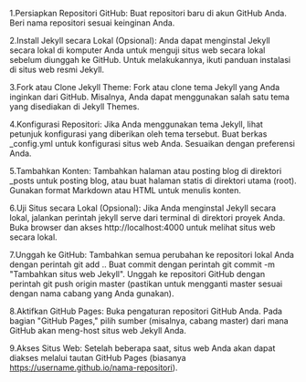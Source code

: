 1.Persiapkan Repositori GitHub:
  Buat repositori baru di akun GitHub Anda.
  Beri nama repositori sesuai keinginan Anda.

2.Install Jekyll secara Lokal (Opsional):
  Anda dapat menginstal Jekyll secara lokal di komputer Anda untuk menguji situs web secara lokal sebelum diunggah ke GitHub.
  Untuk melakukannya, ikuti panduan instalasi di situs web resmi Jekyll.

3.Fork atau Clone Jekyll Theme:
  Fork atau clone tema Jekyll yang Anda inginkan dari GitHub. Misalnya,
  Anda dapat menggunakan salah satu tema yang disediakan di Jekyll Themes.

4.Konfigurasi Repositori:
  Jika Anda menggunakan tema Jekyll, lihat petunjuk konfigurasi yang diberikan oleh tema tersebut.
  Buat berkas _config.yml untuk konfigurasi situs web Anda. Sesuaikan dengan preferensi Anda.

5.Tambahkan Konten:
  Tambahkan halaman atau posting blog di direktori _posts untuk posting blog, atau buat halaman statis di direktori utama (root).
  Gunakan format Markdown atau HTML untuk menulis konten.

6.Uji Situs secara Lokal (Opsional):
  Jika Anda menginstal Jekyll secara lokal, jalankan perintah jekyll serve dari terminal di direktori proyek Anda.
  Buka browser dan akses http://localhost:4000 untuk melihat situs web secara lokal.

7.Unggah ke GitHub:
  Tambahkan semua perubahan ke repositori lokal Anda dengan perintah git add ..
  Buat commit dengan perintah git commit -m "Tambahkan situs web Jekyll".
  Unggah ke repositori GitHub dengan perintah git push origin master (pastikan untuk mengganti master sesuai dengan nama cabang yang Anda gunakan).

8.Aktifkan GitHub Pages:
  Buka pengaturan repositori GitHub Anda.
  Pada bagian "GitHub Pages," pilih sumber (misalnya, cabang master) dari mana GitHub akan meng-host situs web Jekyll Anda.

9.Akses Situs Web:
  Setelah beberapa saat, situs web Anda akan dapat diakses melalui tautan GitHub Pages (biasanya https://username.github.io/nama-repositori).
